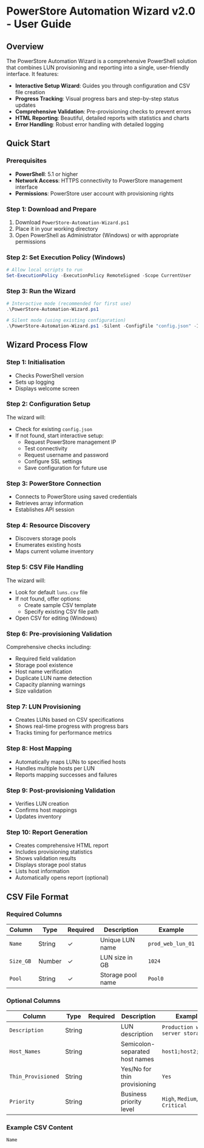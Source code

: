 # PowerStore Automation Wizard v2.0 - User Guide

## Overview

The PowerStore Automation Wizard is a comprehensive PowerShell solution that combines LUN provisioning and reporting into a single, user-friendly interface. It features:

- **Interactive Setup Wizard**: Guides you through configuration and CSV file creation
- **Progress Tracking**: Visual progress bars and step-by-step status updates
- **Comprehensive Validation**: Pre-provisioning checks to prevent errors
- **HTML Reporting**: Beautiful, detailed reports with statistics and charts
- **Error Handling**: Robust error handling with detailed logging

## Quick Start

### Prerequisites

- **PowerShell**: 5.1 or higher
- **Network Access**: HTTPS connectivity to PowerStore management interface
- **Permissions**: PowerStore user account with provisioning rights

### Step 1: Download and Prepare

1. Download `PowerStore-Automation-Wizard.ps1`
2. Place it in your working directory
3. Open PowerShell as Administrator (Windows) or with appropriate permissions

### Step 2: Set Execution Policy (Windows)

```powershell
# Allow local scripts to run
Set-ExecutionPolicy -ExecutionPolicy RemoteSigned -Scope CurrentUser
```

### Step 3: Run the Wizard

```powershell
# Interactive mode (recommended for first use)
.\PowerStore-Automation-Wizard.ps1

# Silent mode (using existing configuration)
.\PowerStore-Automation-Wizard.ps1 -Silent -ConfigFile "config.json" -InputCSV "luns.csv"
```

## Wizard Process Flow

### Step 1: Initialisation
- Checks PowerShell version
- Sets up logging
- Displays welcome screen

### Step 2: Configuration Setup
The wizard will:
- Check for existing `config.json`
- If not found, start interactive setup:
  - Request PowerStore management IP
  - Test connectivity
  - Request username and password
  - Configure SSL settings
  - Save configuration for future use

### Step 3: PowerStore Connection
- Connects to PowerStore using saved credentials
- Retrieves array information
- Establishes API session

### Step 4: Resource Discovery
- Discovers storage pools
- Enumerates existing hosts
- Maps current volume inventory

### Step 5: CSV File Handling
The wizard will:
- Look for default `luns.csv` file
- If not found, offer options:
  - Create sample CSV template
  - Specify existing CSV file path
- Open CSV for editing (Windows)

### Step 6: Pre-provisioning Validation
Comprehensive checks including:
- Required field validation
- Storage pool existence
- Host name verification
- Duplicate LUN name detection
- Capacity planning warnings
- Size validation

### Step 7: LUN Provisioning
- Creates LUNs based on CSV specifications
- Shows real-time progress with progress bars
- Tracks timing for performance metrics

### Step 8: Host Mapping
- Automatically maps LUNs to specified hosts
- Handles multiple hosts per LUN
- Reports mapping successes and failures

### Step 9: Post-provisioning Validation
- Verifies LUN creation
- Confirms host mappings
- Updates inventory

### Step 10: Report Generation
- Creates comprehensive HTML report
- Includes provisioning statistics
- Shows validation results
- Displays storage pool status
- Lists host information
- Automatically opens report (optional)

## CSV File Format

### Required Columns

| Column | Type | Required | Description | Example |
|--------|------|----------|-------------|---------|
| `Name` | String | ✓ | Unique LUN name | `prod_web_lun_01` |
| `Size_GB` | Number | ✓ | LUN size in GB | `1024` |
| `Pool` | String | ✓ | Storage pool name | `Pool0` |

### Optional Columns

| Column | Type | Required | Description | Example |
|--------|------|----------|-------------|---------|
| `Description` | String |  | LUN description | `Production web server storage` |
| `Host_Names` | String |  | Semicolon-separated host names | `host1;host2;host3` |
| `Thin_Provisioned` | String |  | Yes/No for thin provisioning | `Yes` |
| `Priority` | String |  | Business priority level | `High`, `Medium`, `Low`, `Critical` |

### Example CSV Content

```csv
Name